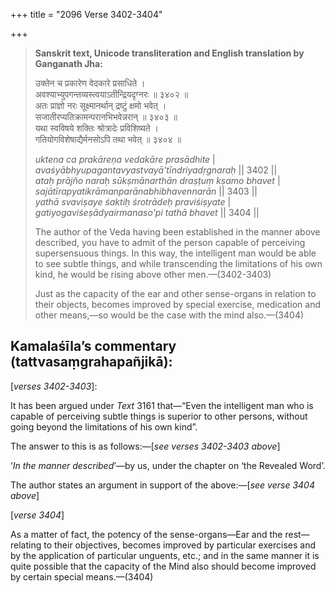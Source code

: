 +++
title = "2096 Verse 3402-3404"

+++
> **Sanskrit text, Unicode transliteration and English translation by Ganganath Jha:** 
>
> उक्तेन च प्रकारेण वेदकारे प्रसाधिते ।  
> अवश्याभ्युपगन्तव्यस्त्वयाऽतीन्द्रियदृग्नरः ॥ ३४०२ ॥  
> अतः प्राज्ञो नरः सूक्ष्मानर्थान् द्रष्टुं क्षमो भवेत् ।  
> सजातीरप्यतिक्रामन्परानभिभवेन्नरान् ॥ ३४०३ ॥  
> यथा स्वविषये शक्तिः श्रोत्रादेः प्रविशिष्यते ।  
> गतियोगविशेषाद्यैर्मनसोऽपि तथा भवेत् ॥ ३४०४ ॥ 
>
> *uktena ca prakāreṇa vedakāre prasādhite* \|  
> *avaśyābhyupagantavyastvayā'tīndriyadṛgnaraḥ* \|\| 3402 \|\|  
> *ataḥ prājño naraḥ sūkṣmānarthān draṣṭuṃ kṣamo bhavet* \|  
> *sajātīrapyatikrāmanparānabhibhavennarān* \|\| 3403 \|\|  
> *yathā svaviṣaye śaktiḥ śrotrādeḥ praviśiṣyate* \|  
> *gatiyogaviśeṣādyairmanaso'pi tathā bhavet* \|\| 3404 \|\| 
>
> The author of the Veda having been established in the manner above described, you have to admit of the person capable of perceiving supersensuous things. In this way, the intelligent man would be able to see subtle things, and while transcending the limitations of his own kind, he would be rising above other men.—(3402-3403) 
>
> Just as the capacity of the ear and other sense-organs in relation to their objects, becomes improved by special exercise, medication and other means,—so would be the case with the mind also.—(3404)



## Kamalaśīla’s commentary (tattvasaṃgrahapañjikā):

[*verses 3402-3403*]:

It has been argued under *Text* 3161 that—“Even the intelligent man who is capable of perceiving subtle things is superior to other persons, without going beyond the limitations of his own kind”.

The answer to this is as follows:—[*see verses 3402-3403 above*]

‘*In the manner described*’—by us, under the chapter on ‘the Revealed Word’.

The author states an argument in support of the above:—[*see verse 3404 above*]

[*verse 3404*]

As a matter of fact, the potency of the sense-organs—Ear and the rest—relating to their objectives, becomes improved by particular exercises and by the application of particular unguents, etc.; and in the same manner it is quite possible that the capacity of the Mind also should become improved by certain special means.—(3404)


